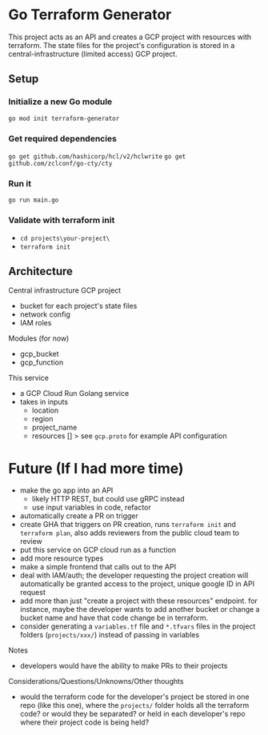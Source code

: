 # Go Terraform Generator

This project acts as an API and creates a GCP project with resources with terraform. The state files for the project's configuration is stored in a central-infrastructure (limited access) GCP project.

## Setup

### Initialize a new Go module

`go mod init terraform-generator`

### Get required dependencies

`go get github.com/hashicorp/hcl/v2/hclwrite`
`go get github.com/zclconf/go-cty/cty`

### Run it

`go run main.go`

### Validate with terraform init

- `cd projects\your-project\`
- `terraform init`

## Architecture

Central infrastructure GCP project

- bucket for each project's state files
- network config
- IAM roles

Modules (for now)

- gcp_bucket
- gcp_function

This service

- a GCP Cloud Run Golang service
- takes in inputs
  - location
  - region
  - project_name
  - resources [] > see `gcp.proto` for example API configuration

# Future (If I had more time)

- make the go app into an API
  - likely HTTP REST, but could use gRPC instead
  - use input variables in code, refactor
- automatically create a PR on trigger
- create GHA that triggers on PR creation, runs `terraform init` and `terraform plan`, also adds reviewers from the public cloud team to review
- put this service on GCP cloud run as a function
- add more resource types
- make a simple frontend that calls out to the API
- deal with IAM/auth; the developer requesting the project creation will automatically be granted access to the project, unique google ID in API request
- add more than just "create a project with these resources" endpoint. for instance, maybe the developer wants to add another bucket or change a bucket name and have that code change be in terraform.
- consider generating a `variables.tf` file and `*.tfvars` files in the project folders (`projects/xxx/`) instead of passing in variables

Notes

- developers would have the ability to make PRs to their projects

Considerations/Questions/Unknowns/Other thoughts

- would the terraform code for the developer's project be stored in one repo (like this one), where the `projects/` folder holds all the terraform code? or would they be separated? or held in each developer's repo where their project code is being held?
